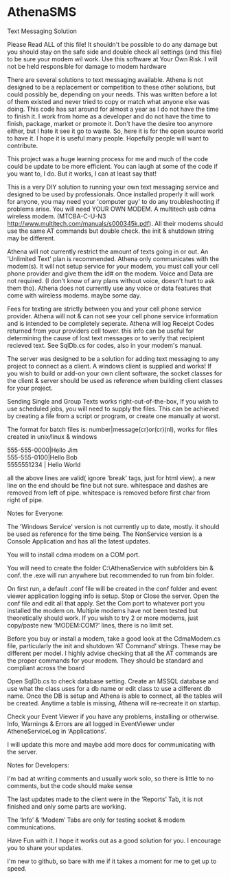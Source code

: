 AthenaSMS
=========

Text Messaging Solution


Please Read ALL of this file! It shouldn't be possible to do any damage but you should stay on the safe side and double check all settings (and this file) to be sure your modem wil work.
Use this software at Your Own Risk. I will not be held responsible for damage to modem hardware

There are several solutions to text messaging available. Athena is not designed to be a replacement or competition to these other solutions, but could possibly be, depending on your needs. This was written before a lot of them existed and never tried to copy or match what anyone else was doing. This code has sat around for almost a year as I do not have the time to finish it. I work from home as a developer and do not have the time to finish, package, market or promote it. Don't have the desire too anymore either, but I hate it see it go to waste. So, here it is for the open source world to have it. I hope it is useful many people. Hopefully people will want to contribute.

This project was a huge learning process for me and much of the code could be update to be more efficient.
You can laugh at some of the code if you want to, I do. But it works, I can at least say that!

This is a very DIY solution to running your own text messaging service and designed to
be used by professionals. Once installed properly it will work for anyone, you may need your 'computer guy' to do any troubleshooting if problems arise. You will need YOUR OWN MODEM. A multitech usb cdma wireless modem. (MTCBA-C-U-N3 http://www.multitech.com/manuals/s000345k.pdf). All their modems should use the same AT commands but double check. the init & shutdown string may be different.

Athena will not currently restrict the amount of texts going in or out. An 'Unlimited Text' plan is recommended.
Athena only communicates with the modem(s). It will not setup service for your modem, you must call your cell phone provider and give them the id# on the modem.
Voice and Data are not required. (I don't know of any plans without voice, doesn't hurt to ask them tho).
Athena does not currently use any voice or data features that come with wireless modems. maybe some day.

Fees for texting are strictly between you and your cell phone service provider. Athena will not & can not see your cell phone service information and is intended to be completely seperate.
Athena will log Receipt Codes returned from your providers cell tower. this info can be useful for determining the cause of lost text messages or to verify that recipient recieved text. See SqlDb.cs for codes, also in your modem's manual.


The server was designed to be a solution for adding text messaging to any project to connect as a client.
A windows client is supplied and works! If you wish to build or add-on your own client software, the socket classes for the client & server should be used as reference when building client classes for your project.

Sending Single and Group Texts works right-out-of-the-box, If you wish to use scheduled jobs, you will need to supply the files. This can be achieved by creating a file from a script or program, or create one manually at worst.

The format for batch files is: number|message(cr)or(cr)(nl), works for files created in unix/linux & windows

555-555-0000|Hello Jim<br/>
555-555-0100|Hello Bob<br/>
5555551234 | Hello World<br/>

all the above lines are valid( ignore 'break' tags, just for html view).
a new line on the end should be fine but not sure. 
whitespace and dashes are removed from left of pipe.
whitespace is removed before first char from right of pipe.


Notes for Everyone:

The 'Windows Service' version is not currently up to date, mostly. it should be used as reference for the time being.
The NonService version is a Console Application and has all the latest updates.

You will to install cdma modem on a COM port.

You will need to create the folder C:\AthenaService with subfolders bin & conf. the .exe will run anywhere but recommended to run from bin folder.

On first run, a default .conf file will be created in the conf folder and event viewer application logging info is setup. Stop or Close the server. Open the conf file and edit all that apply.  Set the Com port to whatever port you installed the modem on. Multiple modems have not been tested but theoretically should work. If you wish to try 2 or more modems,  just copy/paste new ‘MODEM:COM?’ lines, there is no limit set.

Before you buy or install a modem, take a good look at the CdmaModem.cs file, particularly the init and shutdown ‘AT Command’ strings. These may be different per model. I highly advise checking that all the AT commands are the proper commands for your modem. They should be standard and compliant across the board

Open SqlDb.cs to check database setting. Create an MSSQL database and use what the class uses for a db name or edit class to use a different db name. Once the DB is setup and Athena is able to connect, all the tables will be created. Anytime a table is missing, Athena will re-recreate it on startup.

Check your Event Viewer if you have any problems, installing or otherwise. Info, Warnings & Errors are all logged in EventViewer under AtheneServiceLog in ‘Applications’.

I will update this more and maybe add more docs for communicating with the server.


Notes for Developers:

I'm bad at writing comments and usually work solo, so there is little to no comments, but the code should make sense

The last updates made to the client were in the ‘Reports’ Tab, it is not finished and only some parts are working.

The ‘Info’ & ‘Modem’ Tabs are only for testing socket & modem communications.

Have Fun with it. I hope it works out as a good solution for you. I encourage you to share your updates.

I'm new to github, so bare with me if it takes a moment for me to get up to speed.

